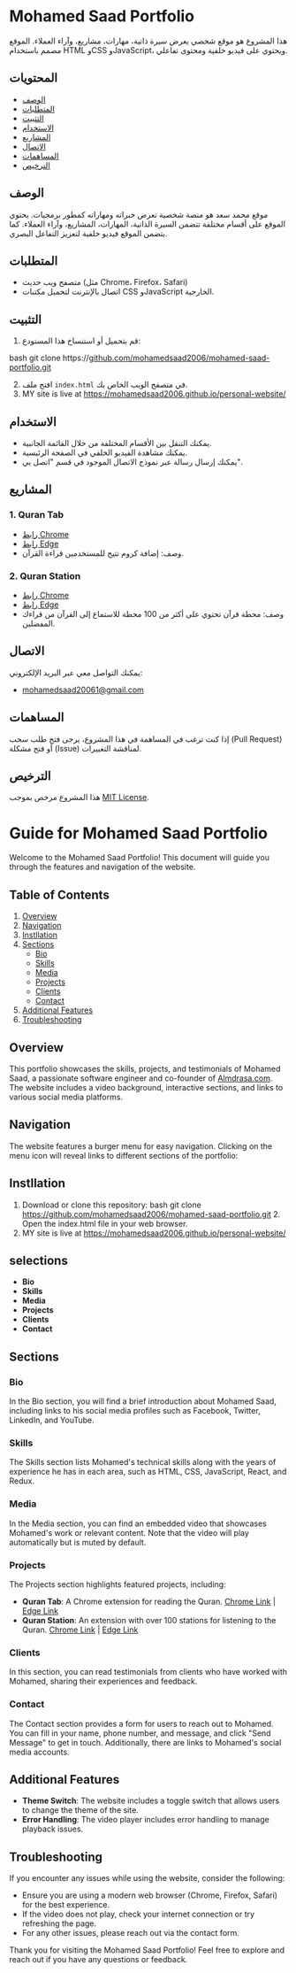# Mohamed Saad Portfolio

هذا المشروع هو موقع شخصي يعرض سيرة ذاتية، مهارات، مشاريع، وآراء العملاء. الموقع مصمم باستخدام HTML وCSS وJavaScript، ويحتوي على فيديو خلفية ومحتوى تفاعلي.

## المحتويات

- [الوصف](#الوصف)
- [المتطلبات](#المتطلبات)
- [التثبيت](#التثبيت)
- [الاستخدام](#الاستخدام)
- [المشاريع](#المشاريع)
- [الاتصال](#الاتصال)
- [المساهمات](#المساهمات)
- [الترخيص](#الترخيص)

## الوصف

موقع محمد سعد هو منصة شخصية تعرض خبراته ومهاراته كمطور برمجيات. يحتوي الموقع على أقسام مختلفة تتضمن السيرة الذاتية، المهارات، المشاريع، وآراء العملاء. كما يتضمن الموقع فيديو خلفية لتعزيز التفاعل البصري.

## المتطلبات

- متصفح ويب حديث (مثل Chrome، Firefox، Safari)
- اتصال بالإنترنت لتحميل مكتبات CSS وJavaScript الخارجية.

## التثبيت

1. قم بتحميل أو استنساخ هذا المستودع:

 
  bash git clone https://[github.com/mohamedsaad2006/mohamed-saad-portfolio.git](https://github.com/mohamedsaad2006/personal-website)
  
   2. افتح ملف `index.html` في متصفح الويب الخاص بك.
   3.   MY site is live at https://mohamedsaad2006.github.io/personal-website/

      

## الاستخدام

- يمكنك التنقل بين الأقسام المختلفة من خلال القائمة الجانبية.
- يمكنك مشاهدة الفيديو الخلفي في الصفحة الرئيسية.
- يمكنك إرسال رسالة عبر نموذج الاتصال الموجود في قسم "اتصل بي".

## المشاريع

### 1. Quran Tab
- [رابط Chrome](http://bit.ly/qt-chrome)
- [رابط Edge](http://bit.ly/qt-chrome)
- وصف: إضافة كروم تتيح للمستخدمين قراءة القرآن.

### 2. Quran Station
- [رابط Chrome](http://bit.ly/qs-chrome)
- [رابط Edge](http://bit.ly/quran-satation-edge)
- وصف: محطة قرآن تحتوي على أكثر من 100 محطة للاستماع إلى القرآن من قراءك المفضلين.

## الاتصال

يمكنك التواصل معي عبر البريد الإلكتروني:
- [mohamedsaad20061@gmail.com](mailto:mohamedsaad20061@gmail.com)

## المساهمات

إذا كنت ترغب في المساهمة في هذا المشروع، يرجى فتح طلب سحب (Pull Request) أو فتح مشكلة (Issue) لمناقشة التغييرات.

## الترخيص

هذا المشروع مرخص بموجب [MIT License](LICENSE).
# Guide for Mohamed Saad Portfolio

Welcome to the Mohamed Saad Portfolio! This document will guide you through the features and navigation of the website.

## Table of Contents

1. [Overview](#overview)
2. [Navigation](#navigation)
3. [Instllation](#instllation)
4. [Sections](#sections)
   - [Bio](#bio)
   - [Skills](#skills)
   - [Media](#media)
   - [Projects](#projects)
   - [Clients](#clients)
   - [Contact](#contact)
5. [Additional Features](#additional-features)
6. [Troubleshooting](#troubleshooting)

## Overview

This portfolio showcases the skills, projects, and testimonials of Mohamed Saad, a passionate software engineer and co-founder of [Almdrasa.com](https://almdrasa.com/). The website includes a video background, interactive sections, and links to various social media platforms.

## Navigation

The website features a burger menu for easy navigation. Clicking on the menu icon will reveal links to different sections of the portfolio:

## Instllation
1. Download or clone this repository: bash git clone https://github.com/mohamedsaad2006/mohamed-saad-portfolio.git 2. Open the index.html file in your web browser.
3. MY site is live at https://mohamedsaad2006.github.io/personal-website/

## selections
- **Bio**
- **Skills**
- **Media**
- **Projects**
- **Clients**
- **Contact**

## Sections

### Bio

In the Bio section, you will find a brief introduction about Mohamed Saad, including links to his social media profiles such as Facebook, Twitter, LinkedIn, and YouTube.

### Skills

The Skills section lists Mohamed's technical skills along with the years of experience he has in each area, such as HTML, CSS, JavaScript, React, and Redux.

### Media

In the Media section, you can find an embedded video that showcases Mohamed's work or relevant content. Note that the video will play automatically but is muted by default.

### Projects

The Projects section highlights featured projects, including:
- **Quran Tab**: A Chrome extension for reading the Quran. [Chrome Link](http://bit.ly/qt-chrome) | [Edge Link](http://bit.ly/qt-chrome)
- **Quran Station**: An extension with over 100 stations for listening to the Quran. [Chrome Link](http://bit.ly/qs-chrome) | [Edge Link](http://bit.ly/quran-satation-edge)

### Clients

In this section, you can read testimonials from clients who have worked with Mohamed, sharing their experiences and feedback.

### Contact

The Contact section provides a form for users to reach out to Mohamed. You can fill in your name, phone number, and message, and click "Send Message" to get in touch. Additionally, there are links to Mohamed's social media accounts.

## Additional Features

- **Theme Switch**: The website includes a toggle switch that allows users to change the theme of the site.
- **Error Handling**: The video player includes error handling to manage playback issues.

## Troubleshooting

If you encounter any issues while using the website, consider the following:

- Ensure you are using a modern web browser (Chrome, Firefox, Safari) for the best experience.
- If the video does not play, check your internet connection or try refreshing the page.
- For any other issues, please reach out via the contact form.

Thank you for visiting the Mohamed Saad Portfolio! Feel free to explore and reach out if you have any questions or feedback.


